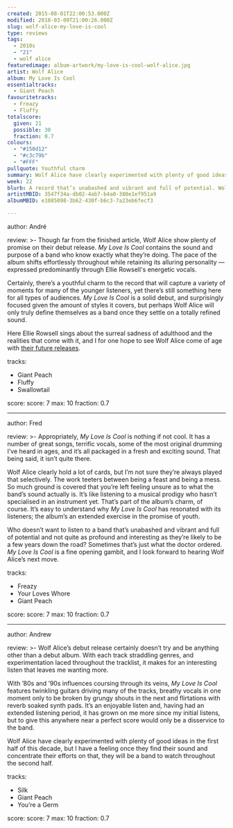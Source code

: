 ```yaml
---
created: 2015-08-01T22:00:53.000Z
modified: 2018-03-09T21:00:26.000Z
slug: wolf-alice-my-love-is-cool
type: reviews
tags:
  - 2010s
  - "21"
  - wolf alice
featuredimage: album-artwork/my-love-is-cool-wolf-alice.jpg
artist: Wolf Alice
album: My Love Is Cool
essentialtracks:
  - Giant Peach
favouritetracks:
  - Freazy
  - Fluffy
totalscore:
  given: 21
  possible: 30
  fraction: 0.7
colours:
  - "#150d12"
  - "#c3c79b"
  - "#FFF"
pullquote: Youthful charm
summary: Wolf Alice have clearly experimented with plenty of good ideas in the first half of this decade, but I have a feeling once they find their sound and concentrate their efforts on that, they will be a band to watch throughout the second half.
week: 22
blurb: A record that’s unabashed and vibrant and full of potential. Wolf Alice show glimpses of what's to come, straddling genres with almost childlike enthusiasm.
artistMBID: 3547f34a-db02-4ab7-b4a0-380e1ef951a9
albumMBID: e1085098-3b62-430f-b6c3-7a23eb6fecf3

---
```

author: André

review: >-
  Though far from the finished article, Wolf Alice show plenty of promise on their debut release. *My Love Is Cool* contains the sound and purpose of a band who know exactly what they’re doing. The pace of the album shifts effortlessly throughout while retaining its alluring personality — expressed predominantly through Ellie Rowsell's energetic vocals. 
  
  Certainly, there’s a youthful charm to the record that will capture a variety of moments for many of the younger listeners, yet there’s still something here for all types of audiences. *My Love Is Cool* is a solid debut, and surprisingly focused given the amount of styles it covers, but perhaps Wolf Alice will only truly define themselves as a band once they settle on a totally refined sound. 
  
  Here Ellie Rowsell sings about the surreal sadness of adulthood and the realities that come with it, and I for one hope to see Wolf Alice come of age with [their future releases](https://audioxide.com/reviews/wolf-alice-visions-of-a-life/).

tracks:
  - Giant Peach
  - ­Fluffy
  - ­Swallowtail

score:
  score: 7
  max: 10
  fraction: 0.7

---
author: Fred

review: >-
  Appropriately, *My Love Is Cool* is nothing if not cool. It has a number of great songs, terrific vocals, some of the most original drumming I’ve heard in ages, and it’s all packaged in a fresh and exciting sound. That being said, it isn’t quite there. 
  
  Wolf Alice clearly hold a lot of cards, but I’m not sure they’re always played that selectively. The work teeters between being a feast and being a mess. So much ground is covered that you’re left feeling unsure as to what the band’s sound actually is. It’s like listening to a musical prodigy who hasn’t specialised in an instrument yet. That’s part of the album’s charm, of course. It’s easy to understand why *My Love Is Cool* has resonated with its listeners; the album’s an extended exercise in the promise of youth. 
  
  Who doesn’t want to listen to a band that’s unabashed and vibrant and full of potential and not quite as profound and interesting as they’re likely to be a few years down the road? Sometimes that’s just what the doctor ordered. *My Love Is Cool* is a fine opening gambit, and I look forward to hearing Wolf Alice’s next move.

tracks:
  - Freazy
  - ­­Your Loves Whore
  - ­­Giant Peach

score:
  score: 7
  max: 10
  fraction: 0.7

---
author: Andrew

review: >-
  Wolf Alice’s debut release certainly doesn’t try and be anything other than a debut album. With each track straddling genres, and experimentation laced throughout the tracklist, it makes for an interesting listen that leaves me wanting more. 
  
  With ’80s and ’90s influences coursing through its veins, *My Love Is Cool* features twinkling guitars driving many of the tracks, breathy vocals in one moment only to be broken by grungy shouts in the next and flirtations with reverb soaked synth pads. It’s an enjoyable listen and, having had an extended listening period, it has grown on me more since my initial listens, but to give this anywhere near a perfect score would only be a disservice to the band. 
  
  Wolf Alice have clearly experimented with plenty of good ideas in the first half of this decade, but I have a feeling once they find their sound and concentrate their efforts on that, they will be a band to watch throughout the second half.

tracks:
  - Silk
  - ­Giant Peach
  - ­You’re a Germ

score:
  score: 7
  max: 10
  fraction: 0.7
